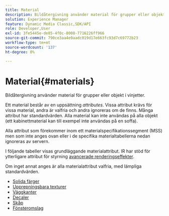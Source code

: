 ```yaml
---
title: Material
description: Bildåtergivning använder material för grupper eller objekt i vinjetter.
solution: Experience Manager
feature: Dynamic Media Classic,SDK/API
role: Developer,User
exl-id: 3fe5445e-de85-4f0c-8008-7716226ff966
source-git-commit: 790ce3aa4e9aadc019d17e663fc93d7c69772b23
workflow-type: tm+mt
source-wordcount: '137'
ht-degree: 0%

---
```


# Material{#materials}

Bildåtergivning använder material för grupper eller objekt i vinjetter.

Ett material består av en uppsättning *attributes*. Vissa attribut krävs för vissa material, andra är valfria och andra ignoreras om de finns. Många attribut har standardvärden. Alla material kan inte användas på alla objekt (ett kabinettmaterial kan till exempel inte användas på en soffa).

Alla attribut som förekommer inom ett materialspecifikationssegment (MSS) men som inte anges ovan eller i de specifika materialtabellerna nedan ignoreras av servern.

I följande tabeller visas grundläggande materialattribut. IR har stöd för ytterligare attribut för styrning [avancerade renderingseffekter](../../../../../../ir-api/http-protocol/image-rendering-api-ref/c-ir-http-protocol-ref/c-ir-http-protocol-syntax-and-features/c-ir-advanced-render-effects/c-ir-advanced-render-effects.md#concept-bf8b6d8460244b9cacc7f4a3df4c5281).

Om inget annat anges är alla materialattribut valfria, med lämpliga standardvärden.

* [Solida färger](r-ir-solid-colors.md)
* [Upprepningsbara texturer](r-ir-repeatable-textures.md)
* [Väggkanter](r-ir-wall-borders.md)
* [Decaler](r-ir-decals.md)
* [Skåp](r-ir-cabinets.md)
* [Fönsteromslag](r-ir-window-coverings.md)
